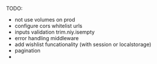 TODO:

- not use volumes on prod
- configure cors whitelist urls
- inputs validation trim.niy.isempty
- error handling middleware
- add wishlist funcationality (with session or localstorage)
- pagination
- 